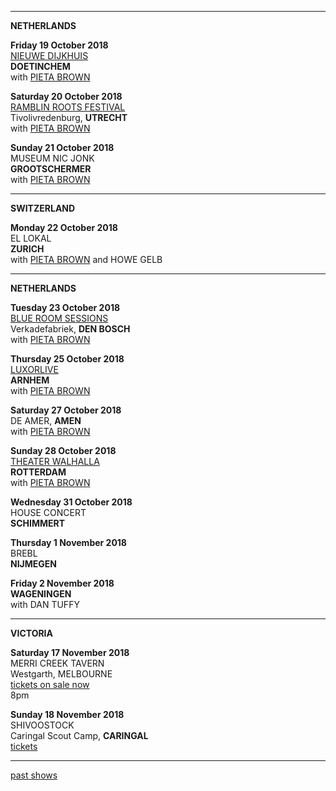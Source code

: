 * * * * *   

**NETHERLANDS**    

**Friday 19 October 2018**  
[NIEUWE DIJKHUIS](http://www.hetnieuwedijkhuis.nl/agendaitem.php?id=58)    
**DOETINCHEM**  
 with [PIETA BROWN](http://www.pietabrown.com)     

**Saturday 20 October 2018**  
[RAMBLIN ROOTS FESTIVAL](https://www.tivolivredenburg.nl/agenda/ramblin-roots-20-10-2018)  
Tivolivredenburg, **UTRECHT**  
with [PIETA BROWN](http://www.pietabrown.com)    

**Sunday 21 October 2018**  
MUSEUM NIC JONK  
**GROOTSCHERMER**  
with [PIETA BROWN](http://www.pietabrown.com)  
    
* * * * *    

**SWITZERLAND**    

**Monday 22 October 2018**  
EL LOKAL  
**ZURICH**   
with [PIETA BROWN](http://www.pietabrown.com) and HOWE GELB     

* * * * *   

**NETHERLANDS**    

**Tuesday 23 October 2018**  
[BLUE ROOM SESSIONS](http://www.blueroomsessions.nl/)  
Verkadefabriek, **DEN BOSCH**  
with [PIETA BROWN](http://www.pietabrown.com)    

**Thursday 25 October 2018**  
[LUXORLIVE](https://www.luxorlive.nl/agenda/pieta-brown/)  
**ARNHEM**  
with [PIETA BROWN](http://www.pietabrown.com)  
   
**Saturday 27 October 2018**  
DE AMER, **AMEN**  
with [PIETA BROWN](http://www.pietabrown.com)  
    
**Sunday 28 October 2018**  
[THEATER WALHALLA](https://www.theaterwalhalla.nl/voorstelling/pieta-brown/)  
**ROTTERDAM**   
with [PIETA BROWN](http://www.pietabrown.com)  

**Wednesday 31 October 2018**  
HOUSE CONCERT  
**SCHIMMERT**  
     
**Thursday 1 November 2018**   
BREBL  
**NIJMEGEN**  
   
**Friday 2 November 2018**  
**WAGENINGEN**  
with DAN TUFFY  
  
* * * * *   

**VICTORIA**    

**Saturday 17 November 2018**  
MERRI CREEK TAVERN  
Westgarth, MELBOURNE  
[tickets on sale now](http://www.trybooking.com/YKUQ)  
8pm  

**Sunday 18 November 2018**  
SHIVOOSTOCK  
Caringal Scout Camp, **CARINGAL**  
[tickets](https://www.trybooking.com/book/event?eid=419474)     

* * * * *   

[past shows](?p=shows/archive/)
